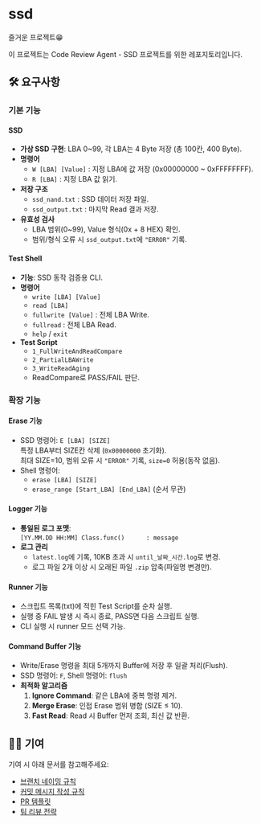 # ssd
즐거운 프로젝트😁

이 프로젝트는 Code Review Agent - SSD 프로젝트를 위한 레포지토리입니다.

## 🛠️ 요구사항
### 기본 기능
#### SSD
- **가상 SSD 구현**: LBA 0~99, 각 LBA는 4 Byte 저장 (총 100칸, 400 Byte).
- **명령어**
  - `W [LBA] [Value]` : 지정 LBA에 값 저장 (0x00000000 ~ 0xFFFFFFFF).
  - `R [LBA]` : 지정 LBA 값 읽기.
- **저장 구조**
  - `ssd_nand.txt` : SSD 데이터 저장 파일.
  - `ssd_output.txt` : 마지막 Read 결과 저장.
- **유효성 검사**
  - LBA 범위(0~99), Value 형식(0x + 8 HEX) 확인.
  - 범위/형식 오류 시 `ssd_output.txt`에 `"ERROR"` 기록.

#### Test Shell
- **기능**: SSD 동작 검증용 CLI.
- **명령어**
  - `write [LBA] [Value]`
  - `read [LBA]`
  - `fullwrite [Value]` : 전체 LBA Write.
  - `fullread` : 전체 LBA Read.
  - `help` / `exit`
- **Test Script**
  - `1_FullWriteAndReadCompare`
  - `2_PartialLBAWrite`
  - `3_WriteReadAging`
  - ReadCompare로 PASS/FAIL 판단.

### 확장 기능
#### Erase 기능
- SSD 명령어: `E [LBA] [SIZE]`  
  특정 LBA부터 SIZE칸 삭제 (`0x00000000` 초기화).  
  최대 SIZE=10, 범위 오류 시 `"ERROR"` 기록, `size=0` 허용(동작 없음).
- Shell 명령어:
  - `erase [LBA] [SIZE]`
  - `erase_range [Start_LBA] [End_LBA]` (순서 무관)

#### Logger 기능
- **통일된 로그 포맷**:  
  `[YY.MM.DD HH:MM] Class.func()      : message`
- **로그 관리**
  - `latest.log`에 기록, 10KB 초과 시 `until_날짜_시간.log`로 변경.
  - 로그 파일 2개 이상 시 오래된 파일 `.zip` 압축(파일명 변경만).

#### Runner 기능
- 스크립트 목록(txt)에 적힌 Test Script를 순차 실행.
- 실행 중 FAIL 발생 시 즉시 종료, PASS면 다음 스크립트 실행.
- CLI 실행 시 runner 모드 선택 가능.

#### Command Buffer 기능
- Write/Erase 명령을 최대 5개까지 Buffer에 저장 후 일괄 처리(Flush).
- SSD 명령어: `F`, Shell 명령어: `flush`
- **최적화 알고리즘**
  1. **Ignore Command**: 같은 LBA에 중복 명령 제거.
  2. **Merge Erase**: 인접 Erase 범위 병합 (SIZE ≤ 10).
  3. **Fast Read**: Read 시 Buffer 먼저 조회, 최신 값 반환.





## 🧑‍💻 기여

기여 시 아래 문서를 참고해주세요:

- [브랜치 네이밍 규칙](./docs/branch-convention.md)
- [커밋 메시지 작성 규칙](./docs/commit-convention.md)
- [PR 템플릿](./.github/PULL_REQUEST_TEMPLATE.md)
- [팀 리뷰 전략](./docs/review-strategy.md)
